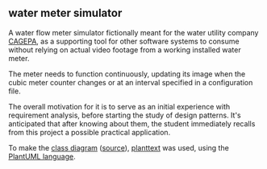 
## water meter simulator

A water flow meter simulator fictionally meant for the
water utility company [CAGEPA][1], as a supporting tool for other
software systems to consume without relying on actual video footage
from a working installed water meter.

The meter needs to function continuously, updating
its image when the cubic meter counter changes or at an interval
specified in a configuration file.

The overall motivation for it is to serve as an initial experience
with requirement analysis, before starting the study of design patterns.
It's anticipated that after knowing about them, the student immediately
recalls from this project a possible practical application.

To make the [class diagram][4] ([source][5]), [planttext][2] was used, using the
[PlantUML language][3].

[1]: https://www.cagepa.pb.gov.br/
[2]: https://planttext.com
[3]: https://plantuml.com
[4]: docs/class-diagram.pdf
[5]: docs/class-diagram.puml

